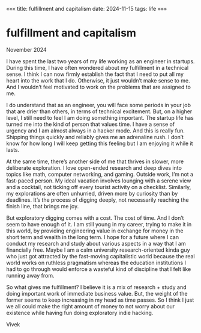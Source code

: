 «««
title: fulfillment and capitalism
date: 2024-11-15
tags: life
»»»

# fulfillment and capitalism

November 2024

I have spent the last two years of my life working as an engineer in startups. During this time, I have often wondered about my fulfillment in a technical sense. I think I can now firmly establish the fact that I need to put all my heart into the work that I do. Otherwise, it just wouldn’t make sense to me. And I wouldn’t feel motivated to work on the problems that are assigned to me.

I do understand that as an engineer, you will face some periods in your job that are drier than others, in terms of technical excitement. But, on a higher level, I still need to feel I am doing something important. The startup life has turned me into the kind of person that values time. I have a sense of urgency and I am almost always in a hacker mode. And this is really fun. Shipping things quickly and reliably gives me an adrenaline rush. I don’t know for how long I will keep getting this feeling but I am enjoying it while it lasts.

At the same time, there’s another side of me that thrives in slower, more deliberate exploration. I love open-ended research and deep dives into topics like math, computer networking, and gaming. Outside work, I’m not a fast-paced person. My ideal vacation involves lounging with a serene view and a cocktail, not ticking off every tourist activity on a checklist. Similarly, my explorations are often unhurried, driven more by curiosity than by deadlines. It’s the process of digging deeply, not necessarily reaching the finish line, that brings me joy.

But exploratory digging comes with a cost. The cost of time. And I don’t seem to have enough of it. I am still young in my career, trying to make it in this world, by providing engineering value in exchange for money in the short term and wealth in the long term. I hope for a future where I can conduct my research and study about various aspects in a way that I am financially free. Maybe I am a calm university research-oriented kinda guy who just got attracted by the fast-moving capitalistic world because the real world works on ruthless pragmatism whereas the education institutions I had to go through would enforce a wasteful kind of discipline that I felt like running away from.

So what gives me fulfillment? I believe it is a mix of research + study and doing important work of immediate business value. But, the weight of the former seems to keep increasing in my head as time passes. So I think I just we all could make the right amount of money to not worry about our existence while having fun doing exploratory indie hacking.

Vivek
